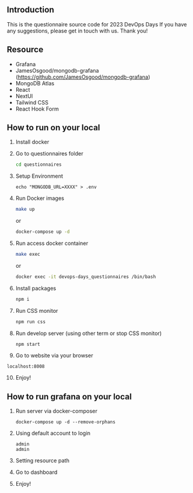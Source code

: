 ## Introduction

This is the questionnaire source code for 2023 DevOps Days
If you have any suggestions, please get in touch with us. Thank you!

## Resource

- Grafana
- JamesOsgood/mongodb-grafana (https://github.com/JamesOsgood/mongodb-grafana)
- MongoDB Atlas
- React
- NextUI
- Tailwind CSS
- React Hook Form

## How to run on your local

1. Install docker

2. Go to questionnaires folder

   ```bash
   cd questionnaires
   ```
3. Setup Environment
   ```
   echo "MONGODB_URL=XXXX" > .env
   ```

4. Run Docker images

   ```bash
   make up
   ```

   or

   ```bash
   docker-compose up -d
   ```

5. Run access docker container

   ```bash
   make exec
   ```

   or

   ```bash
   docker exec -it devops-days_questionnaires /bin/bash
   ```

6. Install packages

   ```bash
   npm i
   ```

7. Run CSS monitor

   ```bash
   npm run css
   ```

8. Run develop server (using other term or stop CSS monitor)

   ```bash
   npm start
   ```

9.  Go to website via your browser

   ```
   localhost:8008
   ```

10.  Enjoy!

## How to run grafana on your local

1. Run server via docker-composer

   ```
   docker-compose up -d --remove-orphans
   ```

2. Using default account to login

   ```
   admin
   admin
   ```

3. Setting resource path

4. Go to dashboard

5. Enjoy!
